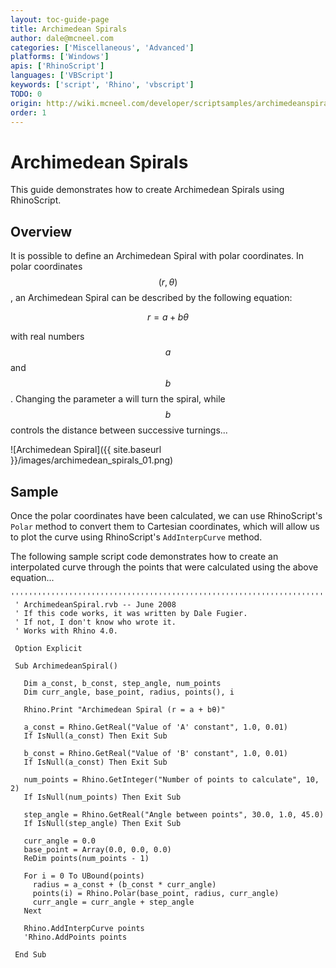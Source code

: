 ```yaml
---
layout: toc-guide-page
title: Archimedean Spirals
author: dale@mcneel.com
categories: ['Miscellaneous', 'Advanced']
platforms: ['Windows']
apis: ['RhinoScript']
languages: ['VBScript']
keywords: ['script', 'Rhino', 'vbscript']
TODO: 0
origin: http://wiki.mcneel.com/developer/scriptsamples/archimedeanspiral
order: 1
---
```


# Archimedean Spirals

This guide demonstrates how to create Archimedean Spirals using RhinoScript.

## Overview

It is possible to define an Archimedean Spiral with polar coordinates.  In polar coordinates $$(r, θ)$$, an Archimedean Spiral can be described by the following equation:

$$r = a+bθ$$

with real numbers $$a$$ and $$b$$.  Changing the parameter a will turn the spiral, while $$b$$ controls the distance between successive turnings...

![Archimedean Spiral]({{ site.baseurl }}/images/archimedean_spirals_01.png)

## Sample

Once the polar coordinates have been calculated, we can use RhinoScript's `Polar` method to convert them to Cartesian coordinates, which will allow us to plot the curve using RhinoScript's `AddInterpCurve` method.

The following sample script code demonstrates how to create an interpolated curve through the points that were calculated using the above equation...

```vbnet
'''''''''''''''''''''''''''''''''''''''''''''''''''''''''''''''''''''''''''''
 ' ArchimedeanSpiral.rvb -- June 2008
 ' If this code works, it was written by Dale Fugier.
 ' If not, I don't know who wrote it.
 ' Works with Rhino 4.0.

 Option Explicit

 Sub ArchimedeanSpiral()

   Dim a_const, b_const, step_angle, num_points
   Dim curr_angle, base_point, radius, points(), i

   Rhino.Print "Archimedean Spiral (r = a + bθ)"

   a_const = Rhino.GetReal("Value of 'A' constant", 1.0, 0.01)
   If IsNull(a_const) Then Exit Sub

   b_const = Rhino.GetReal("Value of 'B' constant", 1.0, 0.01)
   If IsNull(a_const) Then Exit Sub

   num_points = Rhino.GetInteger("Number of points to calculate", 10, 2)
   If IsNull(num_points) Then Exit Sub

   step_angle = Rhino.GetReal("Angle between points", 30.0, 1.0, 45.0)
   If IsNull(step_angle) Then Exit Sub

   curr_angle = 0.0
   base_point = Array(0.0, 0.0, 0.0)
   ReDim points(num_points - 1)

   For i = 0 To UBound(points)
     radius = a_const + (b_const * curr_angle)
     points(i) = Rhino.Polar(base_point, radius, curr_angle)
     curr_angle = curr_angle + step_angle
   Next

   Rhino.AddInterpCurve points
   'Rhino.AddPoints points

 End Sub
```
